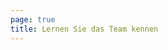 ```yaml
---
page: true
title: Lernen Sie das Team kennen
---
```


<script setup>
import TeamPage from './team/TeamPage.vue'
</script>

<TeamPage />
